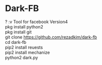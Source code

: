 # Dark-FB
? :v
Tool for facebook Version4
<br>
pkg install python2<br>
pkg install git<br>
git clone https://github.com/rezadkim/dark-fb<br>
cd dark-fb<br>
pip2 install reuests<br>
pip2 install mechanize<br>
python2 dark.py
